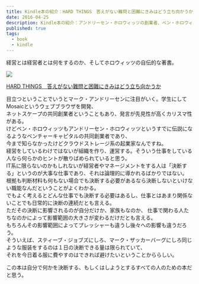 ```yaml
---
title: Kindle本の紹介：HARD THINGS　答えがない難問と困難にきみはどう立ち向かうか
date: 2016-04-25
description: Kindle本の紹介：アンドリーセン・ホロウィッツの創業者、ベン・ホロウィッツの著書 HARD THINGS　答えがない難問と困難にきみはどう立ち向かうか
published: true
tags: 
  - book
  - kindle
---
```


経営とは経営者とは何をするのか、そしてホロウィッツの自伝的な著書。

<div class="amazon-wrapper">
<p class="amazon-image">
<a  href="http://www.amazon.co.jp/gp/product/B00W535LOU/ref=as_li_ss_il?ie=UTF8&camp=247&creative=7399&creativeASIN=B00W535LOU&linkCode=as2&tag=uuuu-22"><img border="0" src="http://ws-fe.amazon-adsystem.com/widgets/q?_encoding=UTF8&ASIN=B00W535LOU&Format=_SL250_&ID=AsinImage&MarketPlace=JP&ServiceVersion=20070822&WS=1&tag=uuuu-22" ></a><img src="http://ir-jp.amazon-adsystem.com/e/ir?t=uuuu-22&l=as2&o=9&a=B00W535LOU" width="1" height="1" border="0" alt="" style="border:none !important; margin:0px !important;" />
</p>

<p class="amazon-text">
<a  href="http://www.amazon.co.jp/gp/product/B00W535LOU/ref=as_li_ss_tl?ie=UTF8&camp=247&creative=7399&creativeASIN=B00W535LOU&linkCode=as2&tag=uuuu-22">HARD THINGS　答えがない難問と困難にきみはどう立ち向かうか</a><img src="http://ir-jp.amazon-adsystem.com/e/ir?t=uuuu-22&l=as2&o=9&a=B00W535LOU" width="1" height="1" border="0" alt="" style="border:none !important; margin:0px !important;" /></p>
</div>

目立つということでいうとマーク・アンドリーセンに注目がいく。学生にしてMosaicというウェブブラウザを開発、  
ネットスケープの共同創業者ということもあり、発言が先見性が高くカリスマ性がある。  
けどベン・ホロウィッツもアンドリーセン・ホロウィッツというすでに伝説になるようなベンチャーキャピタルの共同創業者であり、  
今まで知らなかったけどクラウドストレージ系の起業家なんですね。  
経営をしているわけではないが組織を作り、運営する。そういう仕事をしている人なら何らかのヒントが散りばめられていると思う。  
IT系に限らないのかもしれないが経営者やマネージメントをする人は「決断する」というのが大事な仕事であり、それは論理的に導かれるばかりではない。  
根拠も判断材料も何もない場合でも決断する必要があるなら決断しないといけない職能なんだということがよくわかる。  
でもよく考えるとどんな仕事でも決断する必要はあるし、仕事とはあまり関係ないことでも日常的に決断の連続だとも言える。  
ただその決断に影響されるのが自分だけか、家族もなのか、
仕事で関わる人たちなのかによって影響範囲の大きさが変わるだけだとも言える。  
もちろんその影響範囲によってプレッシャーも違うし後々への影響も違うだろう。  
そういえば、スティーブ・ジョブズにしろ、マーク・ザッカーバーグにしろ同じような服装をするのは１日の決断できる量は限られていて、  
それを今日着る服に費やすのはできれば避けたいということかららしい。  

この本は自分で何かを決断する、もしくはしようとするすべての人のための本だと思う。
